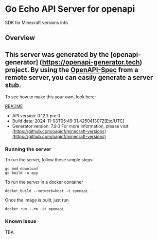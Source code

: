 # Go Echo API Server for openapi

SDK for Minecraft versions info

## Overview
This server was generated by the [openapi-generator]
(https://openapi-generator.tech) project.
By using the [OpenAPI-Spec](https://github.com/OAI/OpenAPI-Specification) from a remote server, you can easily generate a server stub.
-

To see how to make this your own, look here:

[README](https://openapi-generator.tech)

- API version: 0.12.1-pre.0
- Build date: 2024-11-03T05:49:31.425041307Z[Etc/UTC]
- Generator version: 7.9.0
For more information, please visit [https://github.com/oapicf/minecraft-versions](https://github.com/oapicf/minecraft-versions)

### Running the server

To run the server, follow these simple steps:

```
go mod download
go build -o app
```

To run the server in a docker container
```
docker build --network=host -t openapi .
```

Once the image is built, just run
```
docker run --rm -it openapi
```

### Known Issue

TBA